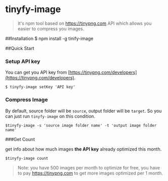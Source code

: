 # tinyfy-image
> It's npm tool based on https://tinypng.com API which allows you easier to compress you images.

##Installation
    $ npm install -g tinify-image

##Quick Start

### Setup API key

You can get you API key from [https://tinypng.com/developers](https://tinypng.com/developers).

    $ tinyfy-image setKey 'API key'

### Compress Image

By default, source folder will be ```source```, output folder will be ```target```. So you can just run ```tinyfy-image``` on this condition.

    $tinyfy-image -s 'source image folder name' -t 'output image folder name'

###Get Count

get info about how much images **the API key** already optimized this month.

    $tinyfy-image count


> Note: you have 500 images per month to optimize for free, you have to pay https://tinypng.com to get more images optimized per 1 month.